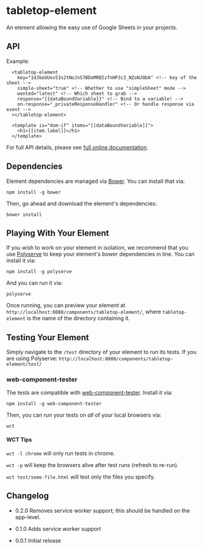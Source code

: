 # tabletop-element

An element allowing the easy use of Google Sheets in your projects.

## API

Example:
```
  <tabletop-element
    key="1dJbeUUovS3s2tNoJnS7BDoMRBIzfnHPJc3_NZoNJObA" <!-- key of the sheet -->
    simple-sheet="true" <!-- Whether to use "simpleSheet" mode -->
    wanted="latest" <!-- Which sheet to grab -->
    response="{{dataBoundVariable}}" <!-- Bind to a variable! -->
    on-response="_privateResponseHandler" <!-- Or handle response via event -->
  ></tabletop-element>

  <template is="dom-if" items="[[dataBoundVariable]]">
    <h1>[[item.label]]</h1>
  </template>
```

For full API details, please see [full online documentation](http://aendrew.com/tabletop-element/).

## Dependencies

Element dependencies are managed via [Bower](http://bower.io/). You can
install that via:

    npm install -g bower

Then, go ahead and download the element's dependencies:

    bower install


## Playing With Your Element

If you wish to work on your element in isolation, we recommend that you use
[Polyserve](https://github.com/PolymerLabs/polyserve) to keep your element's
bower dependencies in line. You can install it via:

    npm install -g polyserve

And you can run it via:

    polyserve

Once running, you can preview your element at
`http://localhost:8080/components/tabletop-element/`, where `tabletop-element` is the name of the directory containing it.


## Testing Your Element

Simply navigate to the `/test` directory of your element to run its tests. If
you are using Polyserve: `http://localhost:8080/components/tabletop-element/test/`

### web-component-tester

The tests are compatible with [web-component-tester](https://github.com/Polymer/web-component-tester).
Install it via:

    npm install -g web-component-tester

Then, you can run your tests on _all_ of your local browsers via:

    wct

#### WCT Tips

`wct -l chrome` will only run tests in chrome.

`wct -p` will keep the browsers alive after test runs (refresh to re-run).

`wct test/some-file.html` will test only the files you specify.


## Changelog

- 0.2.0
  Removes service worker support; this should be handled on the app-level.

- 0.1.0
  Adds service worker support

- 0.0.1
  Initial release
